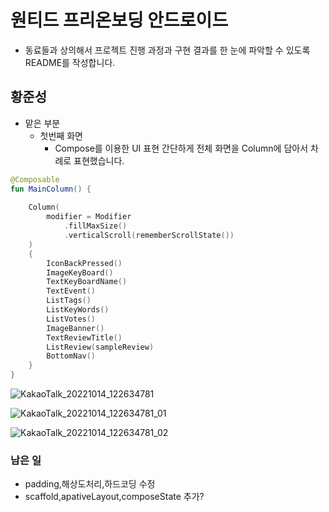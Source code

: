 # 원티드 프리온보딩 안드로이드
- 동료들과 상의해서 프로젝트 진행 과정과 구현 결과를 한 눈에 파악할 수 있도록 README를 작성합니다.

## 황준성
- 맡은 부분
    - 첫번째 화면
        - Compose를 이용한 UI 표현
간단하게 전체 화면을 Column에 담아서 차례로 표현했습니다.

```kotlin
@Composable
fun MainColumn() {
    
    Column(
        modifier = Modifier
            .fillMaxSize()
            .verticalScroll(rememberScrollState())
    )
    {
        IconBackPressed()
        ImageKeyBoard()
        TextKeyBoardName()
        TextEvent()
        ListTags()
        ListKeyWords()
        ListVotes()
        ImageBanner()
        TextReviewTitle()
        ListReview(sampleReview)
        BottomNav()
    }
}
```
![KakaoTalk_20221014_122634781](https://user-images.githubusercontent.com/55780312/195756870-60ee5571-408d-4400-8f85-e62a0d26783b.jpg)

![KakaoTalk_20221014_122634781_01](https://user-images.githubusercontent.com/55780312/195756882-9c00dc42-f362-4d60-a65d-ac2ea4e9402b.jpg)

![KakaoTalk_20221014_122634781_02](https://user-images.githubusercontent.com/55780312/195756894-d44d4c05-c419-4301-a0c7-111b862b2fce.jpg)


### 남은 일
- padding,해상도처리,하드코딩 수정
- scaffold,apativeLayout,composeState 추가?
